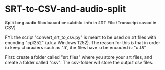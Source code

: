 # SRT-to-CSV-and-audio-split
Split long audio files based on subtitle-info in SRT File (Transcript saved in CSV)


FYI: the script "convert_srt_to_csv.py" is meant to be used on srt files with encoding "cp1252" (a.k.a Windows 1252). The reason for this is that in order to keep characters such as "ä", the files have to be encoded to "utf8"

First: create a folder called "srt_files" where you store your srt_files, and create a folder called "csv". The csv-folder will store the output csv files. 

